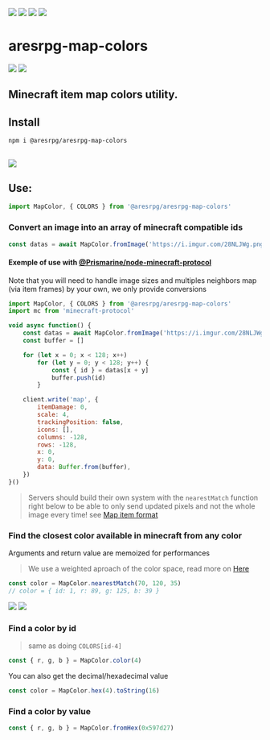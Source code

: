 ![][licence] [![][npm]][npmlink] [![][travis]][travislink] [![][depfu]][depfulink]

# aresrpg-map-colors

[![][discord]][discordlink] [![][twitter]][twitterlink]

[licence]: https://img.shields.io/github/license/AresRPG/aresrpg-map-colors.svg?style=for-the-badge
[npm]: https://img.shields.io/npm/v/@aresrpg/aresrpg-map-colors.svg?logo=npm&style=for-the-badge
[npmlink]: https://www.npmjs.com/package/@aresrpg/aresrpg-map-colors
[travis]: https://img.shields.io/travis/com/AresRPG/aresrpg-map-colors.svg?logo=travis&style=for-the-badge
[travislink]: https://travis-ci.com/AresRPG/aresrpg-map-colors
[depfu]: https://img.shields.io/depfu/AresRPG/aresrpg-map-colors.svg?style=for-the-badge
[depfulink]: https://depfu.com/repos/AresRPG/aresrpg-map-colors
[twitter]: https://img.shields.io/badge/follow-us-blue.svg?logo=twitter&style=for-the-badge
[twitterlink]: https://twitter.com/AresRPG
[discord]: https://img.shields.io/discord/265104803531587584.svg?logo=discord&style=for-the-badge
[discordlink]: https://discord.gg/Ea6a5cn

Minecraft item map colors utility.
---
## Install

`npm i @aresrpg/aresrpg-map-colors`

[![](https://i.imgur.com/Wjsg0KU.png)](https://minecraft.gamepedia.com/Map_item_format#1.12_Color_Table)
---
## Use:

```js
import MapColor, { COLORS } from '@aresrpg/aresrpg-map-colors'
```

### Convert an image into an array of minecraft compatible ids

```js
const datas = await MapColor.fromImage('https://i.imgur.com/28NLJWg.png')
```

#### Exemple of use with [@Prismarine/node-minecraft-protocol](https://github.com/PrismarineJS/node-minecraft-protocol)

Note that you will need to handle image sizes and multiples neighbors map (via item frames) by your own, we only provide conversions

```js
import MapColor, { COLORS } from '@aresrpg/aresrpg-map-colors'
import mc from 'minecraft-protocol'

void async function() {
	const datas = await MapColor.fromImage('https://i.imgur.com/28NLJWg.png')
	const buffer = []

	for (let x = 0; x < 128; x++)
		for (let y = 0; y < 128; y++) {
			const { id } = datas[x + y]
			buffer.push(id)
		}

	client.write('map', {
		itemDamage: 0,
		scale: 4,
		trackingPosition: false,
		icons: [],
		columns: -128,
		rows: -128,
		x: 0,
		y: 0,
		data: Buffer.from(buffer),
	})
}()

```

> Servers should build their own system with the `nearestMatch` function right below to be able to only send updated pixels and not the whole image every time! see [Map item format](https://minecraft.gamepedia.com/Map_item_format)

### Find the closest color available in minecraft from any color

Arguments and return value are memoized for performances

> We use a weighted aproach of the color space, read more on [Here](https://en.wikipedia.org/wiki/Color_difference)

```js
const color = MapColor.nearestMatch(70, 120, 35)
// color = { id: 1, r: 89, g: 125, b: 39 }
```

![](https://i.imgur.com/gWAHyQl.png)
![](https://i.imgur.com/ue85juy.png)

### Find a color by id

> same as doing `COLORS[id-4]`

```js
const { r, g, b } = MapColor.color(4)
```

You can also get the decimal/hexadecimal value

```js
const color = MapColor.hex(4).toString(16)
```

### Find a color by value

```js
const { r, g, b } = MapColor.fromHex(0x597d27)
```
